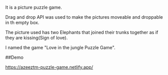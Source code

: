  It is a picture puzzle game.

 Drag and drop API was used to make the pictures moveable and droppable in th empty box.

 The picture used has two Elephants that joined their trunks together as if they are kissing(Sign of love).

 I named the game "Love in the jungle Puzzle Game".


##Demo

https://azeeztm-puzzle-game.netlify.app/
